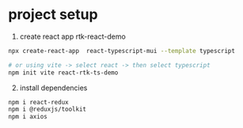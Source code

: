 # project setup

1. create react app rtk-react-demo

```zsh
npx create-react-app  react-typescript-mui --template typescript

# or using vite -> select react -> then select typescript
npm init vite react-rtk-ts-demo

```

2. install dependencies

```zsh
npm i react-redux
npm i @reduxjs/toolkit
npm i axios
```
